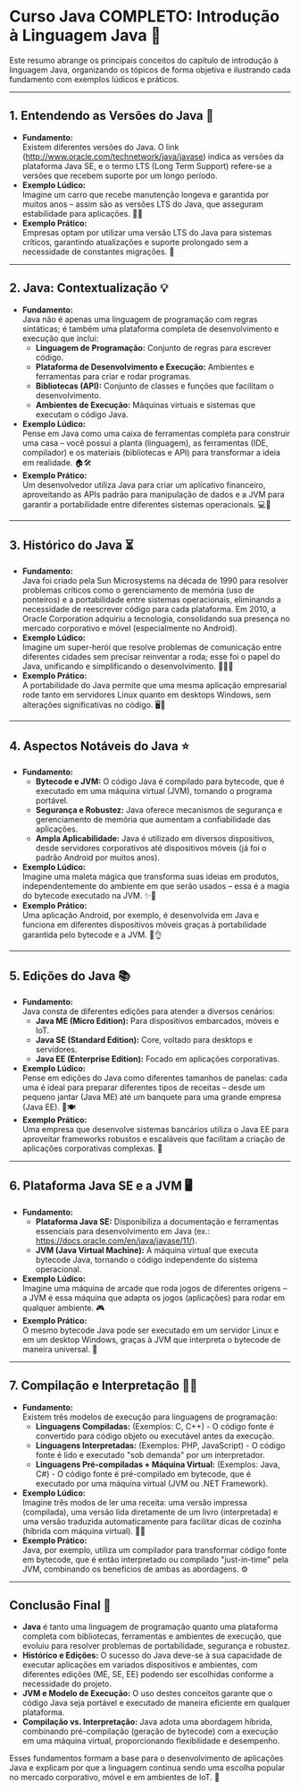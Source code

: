 # Curso Java COMPLETO: Introdução à Linguagem Java 🚀

Este resumo abrange os principais conceitos do capítulo de introdução à linguagem Java, organizando os tópicos de forma objetiva e ilustrando cada fundamento com exemplos lúdicos e práticos.

---

## 1. Entendendo as Versões do Java 📅
- **Fundamento:**  
  Existem diferentes versões do Java. O link (http://www.oracle.com/technetwork/java/javase) indica as versões da plataforma Java SE, e o termo LTS (Long Term Support) refere-se a versões que recebem suporte por um longo período.  
- **Exemplo Lúdico:**  
  Imagine um carro que recebe manutenção longeva e garantida por muitos anos – assim são as versões LTS do Java, que asseguram estabilidade para aplicações. 🚗🔧  
- **Exemplo Prático:**  
  Empresas optam por utilizar uma versão LTS do Java para sistemas críticos, garantindo atualizações e suporte prolongado sem a necessidade de constantes migrações. 🏢

---

## 2. Java: Contextualização 💡
- **Fundamento:**  
  Java não é apenas uma linguagem de programação com regras sintáticas; é também uma plataforma completa de desenvolvimento e execução que inclui:
  - **Linguagem de Programação:** Conjunto de regras para escrever código.
  - **Plataforma de Desenvolvimento e Execução:** Ambientes e ferramentas para criar e rodar programas.
  - **Bibliotecas (API):** Conjunto de classes e funções que facilitam o desenvolvimento.
  - **Ambientes de Execução:** Máquinas virtuais e sistemas que executam o código Java.
- **Exemplo Lúdico:**  
  Pense em Java como uma caixa de ferramentas completa para construir uma casa – você possui a planta (linguagem), as ferramentas (IDE, compilador) e os materiais (bibliotecas e API) para transformar a ideia em realidade. 🏠🛠️  
- **Exemplo Prático:**  
  Um desenvolvedor utiliza Java para criar um aplicativo financeiro, aproveitando as APIs padrão para manipulação de dados e a JVM para garantir a portabilidade entre diferentes sistemas operacionais. 💻💼

---

## 3. Histórico do Java ⏳
- **Fundamento:**  
  Java foi criado pela Sun Microsystems na década de 1990 para resolver problemas críticos como o gerenciamento de memória (uso de ponteiros) e a portabilidade entre sistemas operacionais, eliminando a necessidade de reescrever código para cada plataforma. Em 2010, a Oracle Corporation adquiriu a tecnologia, consolidando sua presença no mercado corporativo e móvel (especialmente no Android).
- **Exemplo Lúdico:**  
  Imagine um super-herói que resolve problemas de comunicação entre diferentes cidades sem precisar reinventar a roda; esse foi o papel do Java, unificando e simplificando o desenvolvimento. 🦸‍♂️✨  
- **Exemplo Prático:**  
  A portabilidade do Java permite que uma mesma aplicação empresarial rode tanto em servidores Linux quanto em desktops Windows, sem alterações significativas no código. 🖥️🔄

---

## 4. Aspectos Notáveis do Java ⭐
- **Fundamento:**  
  - **Bytecode e JVM:** O código Java é compilado para bytecode, que é executado em uma máquina virtual (JVM), tornando o programa portável.
  - **Segurança e Robustez:** Java oferece mecanismos de segurança e gerenciamento de memória que aumentam a confiabilidade das aplicações.
  - **Ampla Aplicabilidade:** Java é utilizado em diversos dispositivos, desde servidores corporativos até dispositivos móveis (já foi o padrão Android por muitos anos).
- **Exemplo Lúdico:**  
  Imagine uma maleta mágica que transforma suas ideias em produtos, independentemente do ambiente em que serão usados – essa é a magia do bytecode executado na JVM. ✨🎩  
- **Exemplo Prático:**  
  Uma aplicação Android, por exemplo, é desenvolvida em Java e funciona em diferentes dispositivos móveis graças à portabilidade garantida pelo bytecode e a JVM. 📱👌

---

## 5. Edições do Java 📚
- **Fundamento:**  
  Java consta de diferentes edições para atender a diversos cenários:
  - **Java ME (Micro Edition):** Para dispositivos embarcados, móveis e IoT.
  - **Java SE (Standard Edition):** Core, voltado para desktops e servidores.
  - **Java EE (Enterprise Edition):** Focado em aplicações corporativas.
- **Exemplo Lúdico:**  
  Pense em edições do Java como diferentes tamanhos de panelas: cada uma é ideal para preparar diferentes tipos de receitas – desde um pequeno jantar (Java ME) até um banquete para uma grande empresa (Java EE). 🍳🍽️  
- **Exemplo Prático:**  
  Uma empresa que desenvolve sistemas bancários utiliza o Java EE para aproveitar frameworks robustos e escaláveis que facilitam a criação de aplicações corporativas complexas. 🏦

---

## 6. Plataforma Java SE e a JVM 🖥️
- **Fundamento:**  
  - **Plataforma Java SE:** Disponibiliza a documentação e ferramentas essenciais para desenvolvimento em Java (ex.: https://docs.oracle.com/en/java/javase/11/).
  - **JVM (Java Virtual Machine):** A máquina virtual que executa bytecode Java, tornando o código independente do sistema operacional.
- **Exemplo Lúdico:**  
  Imagine uma máquina de arcade que roda jogos de diferentes origens – a JVM é essa máquina que adapta os jogos (aplicações) para rodar em qualquer ambiente. 🎮  
- **Exemplo Prático:**  
  O mesmo bytecode Java pode ser executado em um servidor Linux e em um desktop Windows, graças à JVM que interpreta o bytecode de maneira universal. 🔄

---

## 7. Compilação e Interpretação 🔨🔄
- **Fundamento:**  
  Existem três modelos de execução para linguagens de programação:
  - **Linguagens Compiladas:** (Exemplos: C, C++) - O código fonte é convertido para código objeto ou executável antes da execução.
  - **Linguagens Interpretadas:** (Exemplos: PHP, JavaScript) - O código fonte é lido e executado "sob demanda" por um interpretador.
  - **Linguagens Pré-compiladas + Máquina Virtual:** (Exemplos: Java, C#) - O código fonte é pré-compilado em bytecode, que é executado por uma máquina virtual (JVM ou .NET Framework).
- **Exemplo Lúdico:**  
  Imagine três modos de ler uma receita: uma versão impressa (compilada), uma versão lida diretamente de um livro (interpretada) e uma versão traduzida automaticamente para facilitar dicas de cozinha (híbrida com máquina virtual). 📜🔄
- **Exemplo Prático:**  
  Java, por exemplo, utiliza um compilador para transformar código fonte em bytecode, que é então interpretado ou compilado "just-in-time" pela JVM, combinando os benefícios de ambas as abordagens. ⚙️

---

## Conclusão Final 📝
- **Java** é tanto uma linguagem de programação quanto uma plataforma completa com bibliotecas, ferramentas e ambientes de execução, que evoluiu para resolver problemas de portabilidade, segurança e robustez.
- **Histórico e Edições:** O sucesso do Java deve-se à sua capacidade de executar aplicações em variados dispositivos e ambientes, com diferentes edições (ME, SE, EE) podendo ser escolhidas conforme a necessidade do projeto.
- **JVM e Modelo de Execução:** O uso destes conceitos garante que o código Java seja portável e executado de maneira eficiente em qualquer plataforma.
- **Compilação vs. Interpretação:** Java adota uma abordagem híbrida, combinando pré-compilação (geração de bytecode) com a execução em uma máquina virtual, proporcionando flexibilidade e desempenho.

Esses fundamentos formam a base para o desenvolvimento de aplicações Java e explicam por que a linguagem continua sendo uma escolha popular no mercado corporativo, móvel e em ambientes de IoT. 🚀